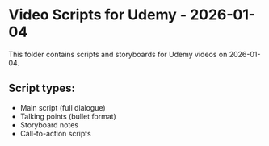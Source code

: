 # Video Scripts for Udemy - 2026-01-04

This folder contains scripts and storyboards for Udemy videos on 2026-01-04.

## Script types:
- Main script (full dialogue)
- Talking points (bullet format)
- Storyboard notes
- Call-to-action scripts
